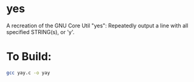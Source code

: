 # yes
A recreation of the GNU Core Util "yes": Repeatedly output a line with all specified STRING(s), or 'y'.

# To Build:
```sh
gcc yay.c -o yay
```
